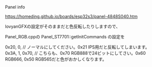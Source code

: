 Panel info

https://homeding.github.io/boards/esp32s3/panel-4848S040.htm

lovyanGFXの設定がそのままだと色反転したりしますので、

Panel_RGB.cppの
Panel_ST7701::getInitCommands
の設定を

0x20,  0,  // ノーマルにしてください。0x21 IPS用だと反転してしまいます。
0x3A,  1, 0x70, // こちらも、0x70 RGB888で24ビットにしてさい。0x60 RGB666, 0x50 RGB565だと色がおかしくなります。

